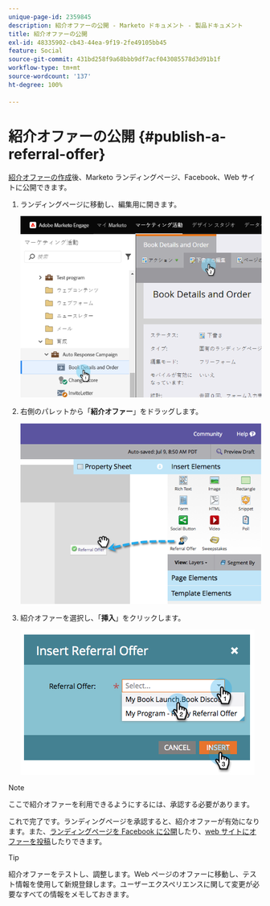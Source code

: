 ```yaml
---
unique-page-id: 2359845
description: 紹介オファーの公開 - Marketo ドキュメント - 製品ドキュメント
title: 紹介オファーの公開
exl-id: 48335902-cb43-44ea-9f19-2fe49105bb45
feature: Social
source-git-commit: 431bd258f9a68bbb9df7acf043085578d3d91b1f
workflow-type: tm+mt
source-wordcount: '137'
ht-degree: 100%

---
```


# 紹介オファーの公開 {#publish-a-referral-offer}

[紹介オファーの作成](/help/marketo/product-docs/demand-generation/social/referral-offers/create-a-referral-offer.md)後、Marketo ランディングページ、Facebook、Web サイトに公開できます。

1. ランディングページに移動し、編集用に開きます。

   ![](assets/image2014-9-19-11-3a15-3a30.png)

1. 右側のパレットから「**紹介オファー**」をドラッグします。

   ![](assets/image2014-9-19-11-3a15-3a42.png)

1. 紹介オファーを選択し、「**挿入**」をクリックします。

   ![](assets/image2014-9-19-11-3a15-3a52.png)

>[!NOTE]
>
>ここで紹介オファーを利用できるようにするには、承認する必要があります。

これで完了です。ランディングページを承認すると、紹介オファーが有効になります。また、[ランディングページを Facebook に公開](/help/marketo/product-docs/demand-generation/facebook/publish-landing-pages-to-facebook.md)したり、[web サイトにオファーを投稿](/help/marketo/product-docs/demand-generation/social/social-functions/deploy-social-on-your-website.md)したりできます。

>[!TIP]
>
>紹介オファーをテストし、調整します。Web ページのオファーに移動し、テスト情報を使用して新規登録します。ユーザーエクスペリエンスに関して変更が必要なすべての情報をメモしておきます。
